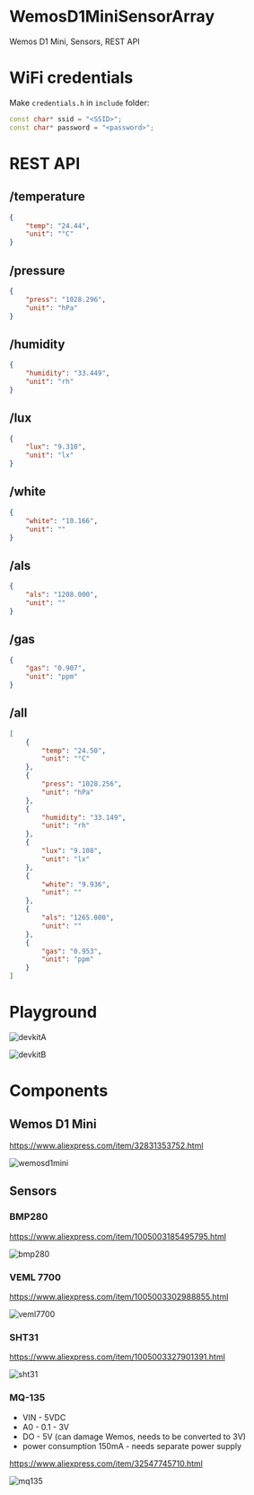 # WemosD1MiniSensorArray
Wemos D1 Mini, Sensors, REST API

# WiFi credentials
Make ```credentials.h``` in ```include``` folder:

```cpp
const char* ssid = "<SSID>";
const char* password = "<password>";
```

# REST API

## /temperature
```json
{
    "temp": "24.44",
    "unit": "°C"
}
```

## /pressure
```json
{
    "press": "1028.296",
    "unit": "hPa"
}
```

## /humidity
```json
{
    "humidity": "33.449",
    "unit": "rh"
}
```

## /lux
```json
{
    "lux": "9.310",
    "unit": "lx"
}
```

## /white
```json
{
    "white": "10.166",
    "unit": ""
}
```

## /als
```json
{
    "als": "1208.000",
    "unit": ""
}
```

## /gas
```json
{
    "gas": "0.907",
    "unit": "ppm"
}
```

## /all
```json
[
    {
        "temp": "24.50",
        "unit": "°C"
    },
    {
        "press": "1028.256",
        "unit": "hPa"
    },
    {
        "humidity": "33.149",
        "unit": "rh"
    },
    {
        "lux": "9.108",
        "unit": "lx"
    },
    {
        "white": "9.936",
        "unit": ""
    },
    {
        "als": "1265.000",
        "unit": ""
    },
    {
        "gas": "0.953",
        "unit": "ppm"
    }
]
```

# Playground
![devkitA](./docs/images/devkitA.jpg "Development 01")

![devkitB](./docs/images/devkitB.jpg "Development 02")
# Components
## Wemos D1 Mini
https://www.aliexpress.com/item/32831353752.html

![wemosd1mini](./docs/images/wemosd1mini.jpg "Wemos D1 Mini")

## Sensors
### BMP280
https://www.aliexpress.com/item/1005003185495795.html

![bmp280](./docs/images/bmp280.jpg "BMP 280")

### VEML 7700
https://www.aliexpress.com/item/1005003302988855.html

![veml7700](./docs/images/veml7700.jpg "VEML 7700")

### SHT31
https://www.aliexpress.com/item/1005003327901391.html

![sht31](./docs/images/sht31.jpg "SHT-31")

### MQ-135
* VIN - 5VDC
* A0 - 0.1 - 3V
* DO - 5V (can damage Wemos, needs to be converted to 3V)
* power consumption 150mA - needs separate power supply

https://www.aliexpress.com/item/32547745710.html

![mq135](./docs/images/mq135.jpg "MQ-135")